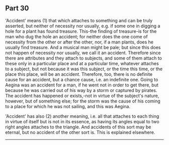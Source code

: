 ## Part 30

'Accident' means (1) that which attaches to something and can be truly asserted, but neither of necessity nor usually, e.g.
if some one in digging a hole for a plant has found treasure.
This-the finding of treasure-is for the man who dug the hole an accident; for neither does the one come of necessity from the other or after the other, nor, if a man plants, does he usually find treasure.
And a musical man might be pale; but since this does not happen of necessity nor usually, we call it an accident.
Therefore since there are attributes and they attach to subjects, and some of them attach to these only in a particular place and at a particular time, whatever attaches to a subject, but not because it was this subject, or the time this time, or the place this place, will be an accident.
Therefore, too, there is no definite cause for an accident, but a chance cause, i.e.
an indefinite one.
Going to Aegina was an accident for a man, if he went not in order to get there, but because he was carried out of his way by a storm or captured by pirates.
The accident has happened or exists,-not in virtue of the subject's nature, however, but of something else; for the storm was the cause of his coming to a place for which he was not sailing, and this was Aegina.

'Accident' has also (2) another meaning, i.e.
all that attaches to each thing in virtue of itself but is not in its essence, as having its angles equal to two right angles attaches to the triangle.
And accidents of this sort may be eternal, but no accident of the other sort is.
This is explained elsewhere.

---------------------------------------------------------------------

